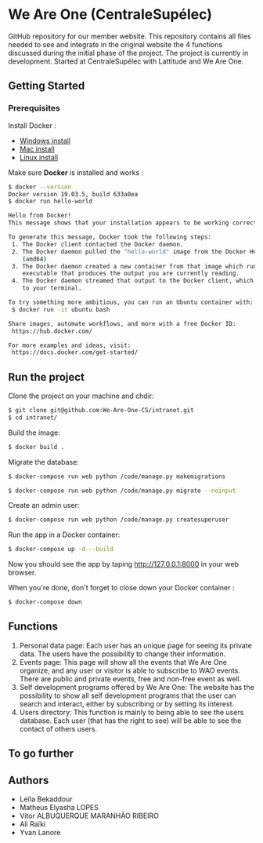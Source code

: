 # We Are One (CentraleSupélec)

GitHub repository for our member website. This repository contains all files needed to see and integrate in the original website the 4 functions discussed during the initial phase of the project. 
The project is currently in development. Started at CentraleSupélec with Lattitude and We Are One.

## Getting Started

### Prerequisites 

Install Docker : 

* [Windows install](https://docs.docker.com/docker-for-windows/install/)
* [Mac install](https://docs.docker.com/docker-for-mac/install/)
* [Linux install](https://www.docker.com/community-edition)

Make sure **Docker** is installed and works : 
```bash 
$ docker --version
Docker version 19.03.5, build 633a0ea
$ docker run hello-world

Hello from Docker!
This message shows that your installation appears to be working correctly.

To generate this message, Docker took the following steps:
 1. The Docker client contacted the Docker daemon.
 2. The Docker daemon pulled the "hello-world" image from the Docker Hub.
    (amd64)
 3. The Docker daemon created a new container from that image which runs the
    executable that produces the output you are currently reading.
 4. The Docker daemon streamed that output to the Docker client, which sent it
    to your terminal.

To try something more ambitious, you can run an Ubuntu container with:
 $ docker run -it ubuntu bash

Share images, automate workflows, and more with a free Docker ID:
 https://hub.docker.com/

For more examples and ideas, visit:
 https://docs.docker.com/get-started/
```

## Run the project

Clone the project on your machine and chdir: 
```bash
$ git clone git@github.com:We-Are-One-CS/intranet.git
$ cd intranet/
```
Build the image: 
```bash 
$ docker build .
```

Migrate the database: 

```bash
$ docker-compose run web python /code/manage.py makemigrations

$ docker-compose run web python /code/manage.py migrate --noinput
```

Create an admin user: 

```bash
$ docker-compose run web python /code/manage.py createsuperuser
```

Run the app in a Docker container: 

```bash
$ docker-compose up -d --build
```

Now you should see the app by taping http://127.0.0.1:8000 in your web browser. 


When you're done, don't forget to close down your Docker container : 

```bash
$ docker-compose down
```

## Functions
1. Personal data page: Each user has an unique page for seeing its private data. The users have the possibility to change their information.
2. Events page: This page will show all the events that We Are One organize, and any user or visitor is able to subscribe to WAO events. There are public and private events, free and non-free event as well.
3. Self development programs offered by We Are One: The website has the possibility to show all self development programs that the user can search and interact, either by subscribing or by setting its interest.
4. Users directory: This function is mainly to being able to see the users database. Each user (that has the right to see) will be able to see the contact of others users.

## To go further



## Authors
- Leïla Bekaddour
- Matheus Elyasha LOPES
- Vítor ALBUQUERQUE MARANHÃO RIBEIRO
- Ali Raïki
- Yvan Lanore
